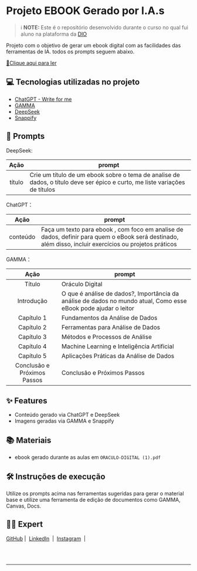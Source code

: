 # Projeto EBOOK Gerado por I.A.s


 > ℹ️ **NOTE:** Este é o repositório desenvolvido durante o curso no qual fui aluno na plataforma da [DIO](https://dio.me)

Projeto com o objetivo de gerar um ebook digital com as facilidades das ferramentas de IA. todos os prompts
seguem abaixo.

<a href="https://github.com/LuksPcabral/prompts-recipe-to-create-a-ebook/" title="View PDF now"> 📕Clique aqui para ler</a>

## 💻 Tecnologias utilizadas no projeto

- [ChatGPT - Write for me](https://chatgpt.com/g/g-B3hgivKK9-write-for-me) 
- [GAMMA](https://gamma.app/)
- [DeepSeek](https://chat.deepseek.com)
- [Snappify](https://snappify.com/)

## 🧠 Prompts

DeepSeek:

|   Ação   | prompt                                                                                                                        |
| :------: | ----------------------------------------------------------------------------------------------------------------------------- |
|  título  | Crie um título de um ebook sobre o tema de analise de dados, o título deve ser épico e curto, me liste variações de títulos |

ChatGPT：

|   Ação   | prompt                                                               |
| :------: | -------------------------------------------------------------------- |                                                     
| conteúdo | Faça um texto para ebook , com foco em analise de dados, definir para quem o eBook será destinado, além disso, incluir exercícios ou projetos práticos |

GAMMA：

|  Ação  | prompt                                                                                 |
| :----: | -------------------------------------------------------------------------------------- |
| Título | Oráculo Digital |
| Introdução | O que é análise de dados?, Importância da análise de dados no mundo atual, Como esse eBook pode ajudar o leitor |
| Capítulo 1  | Fundamentos da Análise de Dados |
| Capítulo 2 | Ferramentas para Análise de Dados  |
|Capítulo 3 | Métodos e Processos de Análise |
| Capítulo 4 | Machine Learning e Inteligência Artificial |
|Capítulo 5 | Aplicações Práticas da Análise de Dados |
|Conclusão e Próximos Passos | Conclusão e Próximos Passos |

## ✨ Features

- Conteúdo gerado via ChatGPT e DeepSeek
- Imagens geradas via GAMMA e Snappify

## 📚 Materiais

- ebook gerado durante as aulas em `ORACULO-DIGITAL (1).pdf`

## 🛠️ Instruções de execução

Utilize os prompts acima nas ferramentas sugeridas para gerar o material base e utilize uma ferramenta de edição de documentos como GAMMA, Canvas, Docs.

## 👨‍💻 Expert
<p/>
    <a href="https://github.com/LuksPcabral">
    GitHub</a>&nbsp;|&nbsp;
    <a href="https://www.linkedin.com/in/lukscabral/">LinkedIn</a>
&nbsp;|&nbsp;
    <a href="https://www.instagram.com/lukscabral/">
    Instagram</a>
&nbsp;|&nbsp;</p>
</p>
<br/><br/>
<p>

---
